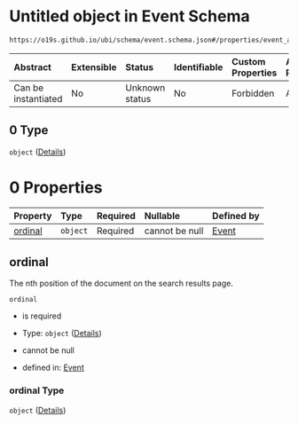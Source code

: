 # Untitled object in Event Schema

```txt
https://o19s.github.io/ubi/schema/event.schema.json#/properties/event_attributes/properties/position/oneOf/0
```



| Abstract            | Extensible | Status         | Identifiable | Custom Properties | Additional Properties | Access Restrictions | Defined In                                                                |
| :------------------ | :--------- | :------------- | :----------- | :---------------- | :-------------------- | :------------------ | :------------------------------------------------------------------------ |
| Can be instantiated | No         | Unknown status | No           | Forbidden         | Allowed               | none                | [event.schema.json\*](../../out/event.schema.json "open original schema") |

## 0 Type

`object` ([Details](event-properties-event_attributes-properties-position-oneof-0.md))

# 0 Properties

| Property            | Type     | Required | Nullable       | Defined by                                                                                                                                                                                                                     |
| :------------------ | :------- | :------- | :------------- | :----------------------------------------------------------------------------------------------------------------------------------------------------------------------------------------------------------------------------- |
| [ordinal](#ordinal) | `object` | Required | cannot be null | [Event](event-properties-event_attributes-properties-position-oneof-0-properties-ordinal.md "https://o19s.github.io/ubi/schema/event.schema.json#/properties/event_attributes/properties/position/oneOf/0/properties/ordinal") |

## ordinal

The nth position of the document on the search results page.

`ordinal`

* is required

* Type: `object` ([Details](event-properties-event_attributes-properties-position-oneof-0-properties-ordinal.md))

* cannot be null

* defined in: [Event](event-properties-event_attributes-properties-position-oneof-0-properties-ordinal.md "https://o19s.github.io/ubi/schema/event.schema.json#/properties/event_attributes/properties/position/oneOf/0/properties/ordinal")

### ordinal Type

`object` ([Details](event-properties-event_attributes-properties-position-oneof-0-properties-ordinal.md))
